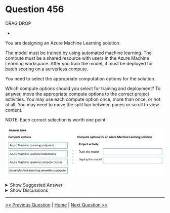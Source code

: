 # Question 456

DRAG DROP

-

You are designing an Azure Machine Learning solution.

The model must be trained by using automated machine learning. The compute must be a shared resource with users in the Azure Machine Learning workspace. After you train the model, it must be deployed for batch scoring on a serverless compute.

You need to select the appropriate computation options for the solution.

Which compute options should you select for training and deployment? To answer, move the appropriate compute options to the correct project activities. You may use each compute option once, more than once, or not at all. You may need to move the split bar between panes or scroll to view content.

NOTE: Each correct selection is worth one point.

![Question Image](images/q456_q_image594.png)

<details>
  <summary>Show Suggested Answer</summary>

  <img src="images/q456_ans_0_image595.png" alt="Answer Image"><br>

</details>

<details>
  <summary>Show Discussions</summary>

<blockquote><p><strong>negin</strong> <code>(Thu 26 Jun 2025 18:08)</code> - <em>Upvotes: 1</em></p><p>Train the model → Azure Machine Learning compute cluster
Deploy the model → Azure Machine Learning serverless compute</p></blockquote>

</details>

---

[<< Previous Question](question_455.md) | [Home](/index.md) | [Next Question >>](question_457.md)
